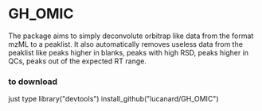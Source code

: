# GH_OMIC
The package aims to simply deconvolute orbitrap like data from the format mzML to a peaklist. It also automatically removes useless data from the peaklist like peaks higher in blanks, peaks with high RSD, peaks higher in QCs, peaks out of the expected RT range.

### to download
just type
library("devtools")
install_github("lucanard/GH_OMIC")
